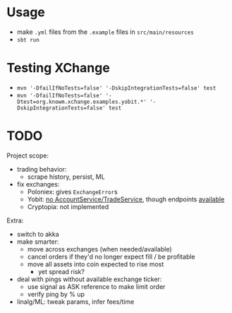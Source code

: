 # Usage

- make `.yml` files from the `.example` files in `src/main/resources`
- `sbt run`

# Testing XChange

- `mvn '-DfailIfNoTests=false' '-DskipIntegrationTests=false' test`
- `mvn '-DfailIfNoTests=false' '-Dtest=org.knowm.xchange.examples.yobit.*' '-DskipIntegrationTests=false' test`

# TODO

Project scope:
- trading behavior:
	- scrape history, persist, ML
- fix exchanges:
	- Poloniex: gives `ExchangeError`s
	- Yobit: [no AccountService/TradeService](https://github.com/timmolter/XChange/tree/develop/xchange-yobit/src/main/java/org/knowm/xchange/yobit/service), though endpoints [available](https://yobit.net/en/api/)
	- Cryptopia: not implemented

Extra:
- switch to akka
- make smarter:
	- move across exchanges (when needed/available)
	- cancel orders if they'd no longer expect fill / be profitable
	- move all assets into coin expected to rise most
		- yet spread risk?
- deal with pings without available exchange ticker:
	- use signal as ASK reference to make limit order
	- verify ping by % up
- linalg/ML: tweak params, infer fees/time
